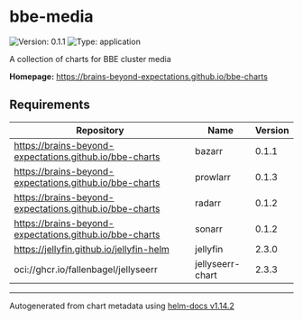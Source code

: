 # bbe-media

![Version: 0.1.1](https://img.shields.io/badge/Version-0.1.1-informational?style=flat-square) ![Type: application](https://img.shields.io/badge/Type-application-informational?style=flat-square)

A collection of charts for BBE cluster media

**Homepage:** <https://brains-beyond-expectations.github.io/bbe-charts>

## Requirements

| Repository | Name | Version |
|------------|------|---------|
| https://brains-beyond-expectations.github.io/bbe-charts | bazarr | 0.1.1 |
| https://brains-beyond-expectations.github.io/bbe-charts | prowlarr | 0.1.3 |
| https://brains-beyond-expectations.github.io/bbe-charts | radarr | 0.1.2 |
| https://brains-beyond-expectations.github.io/bbe-charts | sonarr | 0.1.2 |
| https://jellyfin.github.io/jellyfin-helm | jellyfin | 2.3.0 |
| oci://ghcr.io/fallenbagel/jellyseerr | jellyseerr-chart | 2.3.3 |

----------------------------------------------
Autogenerated from chart metadata using [helm-docs v1.14.2](https://github.com/norwoodj/helm-docs/releases/v1.14.2)
